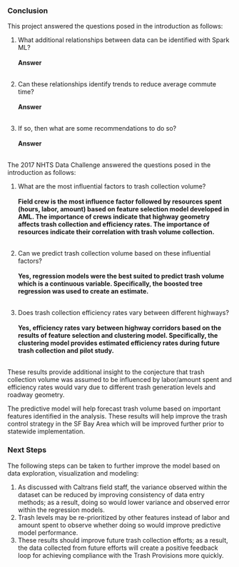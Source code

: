 ### Conclusion

This project answered the questions posed in the introduction as follows:

1. What additional relationships between data can be identified with Spark ML?
<br></br>
**Answer**
<br></br>

2. Can these relationships identify trends to reduce average commute time?
<br></br>
**Answer**
<br></br>

3. If so, then what are some recommendations to do so?
<br></br>
**Answer**
<br></br>

The 2017 NHTS Data Challenge answered the questions posed in the introduction as follows:

1. What are the most influential factors to trash collection volume?
<br></br>
**Field crew is the most influence factor followed by resources spent (hours, labor, amount) based on feature selection model developed in AML. The importance of crews indicate that highway geometry affects trash collection and efficiency rates. The importance of resources indicate their correlation with trash volume collection.**
<br></br>

2. Can we predict trash collection volume based on these influential factors?
<br></br>
**Yes, regression models were the best suited to predict trash volume which is a continuous variable. Specifically, the boosted tree regression was used to create an estimate.**
<br></br>

3. Does trash collection efficiency rates vary between different highways?
<br></br>
**Yes, efficiency rates vary between highway corridors based on the results of feature selection and clustering model. Specifically, the clustering model provides estimated efficiency rates during future trash collection and pilot study.**
<br></br>

These results provide additional insight to the conjecture that trash collection volume was assumed to be influenced by labor/amount spent and efficiency rates would vary due to different trash generation levels and roadway geometry.

The predictive model will help forecast trash volume based on important features identified in the analysis. These results will help improve the trash control strategy in the SF Bay Area which will be improved further prior to statewide implementation.

### Next Steps

The following steps can be taken to further improve the model based on data exploration, visualization and modeling:

1. As discussed with Caltrans field staff, the variance observed within the dataset can be reduced by improving consistency of data entry methods; as a result, doing so would lower variance and observed error within the regression models.
2. Trash levels may be re-prioritized by other features instead of labor and amount spent to observe whether doing so would improve predictive model performance.
3. These results should improve future trash collection efforts; as a result, the data collected from future efforts will create a positive feedback loop for achieving compliance with the Trash Provisions more quickly.
